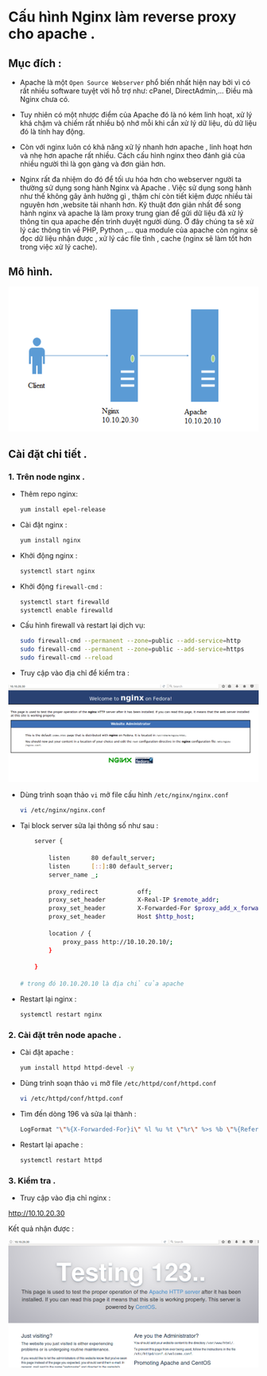 # Cấu hình Nginx làm reverse proxy cho apache .

## Mục đích :

- Apache là một `Open Source Webserver` phổ biến nhất hiện nay bởi vì có rất nhiều software tuyệt vời hỗ trợ như: cPanel, DirectAdmin,... Điều mà Nginx chưa có. 

- Tuy nhiên có một nhược điểm của Apache đó là nó kém linh hoạt, xử lý khá chậm và chiếm rất nhiều bộ nhớ mỗi khi cần xử lý dữ liệu, dù dữ liệu đó là tính hay động. 

- Còn với nginx luôn có khả năng xử lý nhanh hơn apache , linh hoạt hơn và nhẹ hơn apache rất nhiều. Cách cấu hình nginx theo đánh giá của nhiều người thì là gọn gàng và đơn giản hơn.

- Nginx rất đa nhiệm do đó để tối ưu hóa hơn cho webserver người ta thường sử dụng song hành Nginx và Apache . Việc sử dụng song hành như thế không gây ảnh hưởng gì , thậm chí còn tiết kiệm được nhiều tài nguyên hơn ,website tải nhanh hơn. Kỹ thuật đơn giản nhất để song hành nginx và apache là làm proxy trung gian để gửi dữ liệu đã xử lý thông tin qua apache đến trình duyệt người dùng.  Ở đây chúng ta sẽ xử lý các thông tin về PHP, Python ,... qua module của apache còn nginx sẽ đọc dữ liệu nhận được , xử lý các file tĩnh , cache (nginx sẽ làm tốt hơn trong việc xử lý cache).

## Mô hình.

![proxy_reverse](/images/proxy_reverse.png)

## Cài đặt chi tiết .

### 1. Trên node nginx .

- Thêm repo nginx:

    ```sh
    yum install epel-release
    ```

- Cài đặt nginx :

    ```sh
    yum install nginx

    ```

- Khởi động nginx :

    ```sh
    systemctl start nginx
    ```

- Khởi động `firewall-cmd` :

    ```sh
    systemctl start firewalld
    systemctl enable firewalld
    ```

- Cấu hình firewall  và restart lại dịch vụ:

    ```sh
    sudo firewall-cmd --permanent --zone=public --add-service=http 
    sudo firewall-cmd --permanent --zone=public --add-service=https
    sudo firewall-cmd --reload

    ```

- Truy cập vào địa chỉ để kiểm tra :

![centos_install](/images/centos_install.png)

- Dùng trình soạn thảo `vi` mở file cấu hình `/etc/nginx/nginx.conf `

    ```sh
    vi /etc/nginx/nginx.conf 
    ```

- Tại block server sửa lại thông số như sau :

    ```sh
        server {

            listen      80 default_server;
            listen      [::]:80 default_server;
            server_name _;

            proxy_redirect           off;
            proxy_set_header         X-Real-IP $remote_addr;
            proxy_set_header         X-Forwarded-For $proxy_add_x_forwarded_for;
            proxy_set_header         Host $http_host;

            location / {
                proxy_pass http://10.10.20.10/;
            }

        }

    # trong đó 10.10.20.10 là địa chỉ của apache
    ```

- Restart lại nginx :

    ```sh
    systemctl restart nginx 
    ```

### 2. Cài đặt trên node apache .

- Cài đặt apache :

    ```sh
    yum install httpd httpd-devel -y
    ```

- Dùng trình soạn thảo `vi` mở file `/etc/httpd/conf/httpd.conf`

    ```sh
    vi /etc/httpd/conf/httpd.conf 
    ```

- Tìm đến dòng 196 và sửa lại thành :

    ```sh
    LogFormat "\"%{X-Forwarded-For}i\" %l %u %t \"%r\" %>s %b \"%{Referer}i\" \"%{User-Agent}i\"" combined 
    ```

- Restart lại apache :

    ```sh
    systemctl restart httpd 
    ```

### 3. Kiểm tra .

- Truy cập vào địa chỉ nginx :

http://10.10.20.30

Kết quả nhận được :

![proxy](/images/proxy.png)
